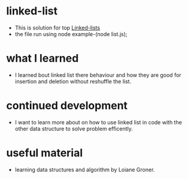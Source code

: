 # linked-list
- This is solution for top [Linked-lists](https://www.theodinproject.com/lessons/javascript-linked-lists)
- the file run using node example-(node list.js);
# what I learned
- I learned bout linked list there behaviour and how they are good for insertion and deletion without reshuffle  the list.
# continued development
- I want to learn more about on  how to use linked list in code with the other data structure to solve problem  efficently.
# useful material
- learning data structures and algorithm by Loiane Groner.
